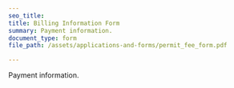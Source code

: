 ```yaml
---
seo_title: 
title: Billing Information Form
summary: Payment information.
document_type: form
file_path: /assets/applications-and-forms/permit_fee_form.pdf

---
```

Payment information.
